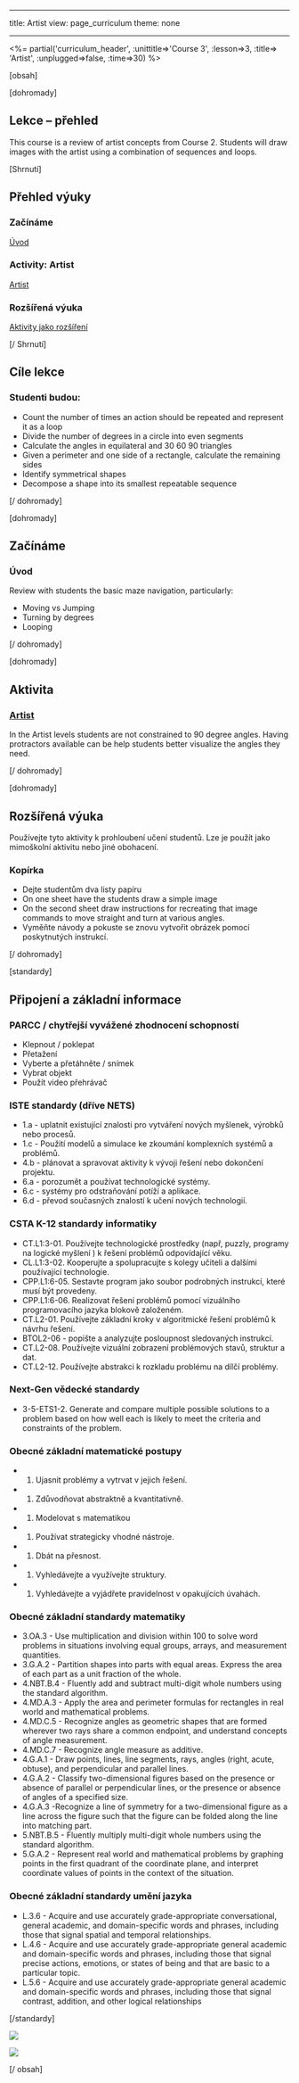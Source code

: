 * * *

title: Artist view: page_curriculum theme: none

* * *

<%= partial('curriculum_header', :unittitle=>'Course 3', :lesson=>3, :title=> 'Artist', :unplugged=>false, :time=>30) %>

[obsah]

[dohromady]

## Lekce – přehled

This course is a review of artist concepts from Course 2. Students will draw images with the artist using a combination of sequences and loops.

[Shrnutí]

## Přehled výuky

### **Začínáme**

[Úvod](#GetStarted)   


### **Activity: Artist**

[Artist](#Activity)

### **Rozšířená výuka**

[Aktivity jako rozšíření](#Extended)

[/ Shrnutí]

## Cíle lekce

### Studenti budou:

  * Count the number of times an action should be repeated and represent it as a loop
  * Divide the number of degrees in a circle into even segments
  * Calculate the angles in equilateral and 30 60 90 triangles
  * Given a perimeter and one side of a rectangle, calculate the remaining sides
  * Identify symmetrical shapes
  * Decompose a shape into its smallest repeatable sequence

[/ dohromady]

[dohromady]

## Začínáme

### <a name="GetStarted"></a> Úvod

Review with students the basic maze navigation, particularly:

  * Moving vs Jumping
  * Turning by degrees
  * Looping

[/ dohromady]

[dohromady]

## Aktivita

### <a name="Activity"></a> [Artist](http://learn.letron.vip/s/course3/stage/3/puzzle/1)

In the Artist levels students are not constrained to 90 degree angles. Having protractors available can be help students better visualize the angles they need.

[/ dohromady]

<!--(this is left in here as an example of how to include an image in Markdown)
![](binaryphoto.png) -->

[dohromady]

## Rozšířená výuka

<a name="Extended"></a>Používejte tyto aktivity k prohloubení učení studentů. Lze je použít jako mimoškolní aktivitu nebo jiné obohacení.

### Kopírka

  * Dejte studentům dva listy papíru
  * On one sheet have the students draw a simple image
  * On the second sheet draw instructions for recreating that image commands to move straight and turn at various angles.
  * Vyměňte návody a pokuste se znovu vytvořit obrázek pomocí poskytnutých instrukcí.

[/ dohromady]

[standardy]

## Připojení a základní informace

### PARCC / chytřejší vyvážené zhodnocení schopností

  * Klepnout / poklepat
  * Přetažení
  * Vyberte a přetáhněte / snímek
  * Vybrat objekt
  * Použít video přehrávač

### ISTE standardy (dříve NETS)

  * 1.a - uplatnit existující znalosti pro vytváření nových myšlenek, výrobků nebo procesů.
  * 1.c - Použití modelů a simulace ke zkoumání komplexních systémů a problémů.
  * 4.b - plánovat a spravovat aktivity k vývoji řešení nebo dokončení projektu.
  * 6.a - porozumět a používat technologické systémy.
  * 6.c - systémy pro odstraňování potíží a aplikace.
  * 6.d - převod současných znalostí k učení nových technologií. 

### CSTA K-12 standardy informatiky

  * CT.L1:3-01. Používejte technologické prostředky (např, puzzly, programy na logické myšlení ) k řešení problémů odpovídající věku.
  * CL.L1:3-02. Kooperujte a spolupracujte s kolegy učiteli a dalšími používající technologie.
  * CPP.L1:6-05. Sestavte program jako soubor podrobných instrukcí, které musí být provedeny.
  * CPP.L1:6-06. Realizovat řešení problémů pomocí vizuálního programovacího jazyka blokově založeném.
  * CT.L2-01. Používejte základní kroky v algoritmické řešení problémů k návrhu řešení.
  * BTOL2-06 - popište a analyzujte posloupnost sledovaných instrukcí.
  * CT.L2-08. Používejte vizuální zobrazení problémových stavů, struktur a dat.
  * CT.L2-12. Používejte abstrakci k rozkladu problému na dílčí problémy. 

### Next-Gen vědecké standardy

  * 3-5-ETS1-2. Generate and compare multiple possible solutions to a problem based on how well each is likely to meet the criteria and constraints of the problem.

### Obecné základní matematické postupy

  *   1. Ujasnit problémy a vytrvat v jejich řešení.
  *   1. Zdůvodňovat abstraktně a kvantitativně.
  *   1. Modelovat s matematikou
  *   1. Používat strategicky vhodné nástroje.
  *   1. Dbát na přesnost.
  *   1. Vyhledávejte a využívejte struktury.
  *   1. Vyhledávejte a vyjádřete pravidelnost v opakujících úvahách.

### Obecné základní standardy matematiky

  * 3.OA.3 - Use multiplication and division within 100 to solve word problems in situations involving equal groups, arrays, and measurement quantities.
  * 3.G.A.2 - Partition shapes into parts with equal areas. Express the area of each part as a unit fraction of the whole.
  * 4.NBT.B.4 - Fluently add and subtract multi-digit whole numbers using the standard algorithm.
  * 4.MD.A.3 - Apply the area and perimeter formulas for rectangles in real world and mathematical problems.
  * 4.MD.C.5 - Recognize angles as geometric shapes that are formed wherever two rays share a common endpoint, and understand concepts of angle measurement.
  * 4.MD.C.7 - Recognize angle measure as additive.
  * 4.G.A.1 - Draw points, lines, line segments, rays, angles (right, acute, obtuse), and perpendicular and parallel lines.
  * 4.G.A.2 - Classify two-dimensional figures based on the presence or absence of parallel or perpendicular lines, or the presence or absence of angles of a specified size.
  * 4.G.A.3 -Recognize a line of symmetry for a two-dimensional figure as a line across the figure such that the figure can be folded along the line into matching part.
  * 5.NBT.B.5 - Fluently multiply multi-digit whole numbers using the standard algorithm.
  * 5.G.A.2 - Represent real world and mathematical problems by graphing points in the first quadrant of the coordinate plane, and interpret coordinate values of points in the context of the situation.

### Obecné základní standardy umění jazyka

  * L.3.6 - Acquire and use accurately grade-appropriate conversational, general academic, and domain-specific words and phrases, including those that signal spatial and temporal relationships.
  * L.4.6 - Acquire and use accurately grade-appropriate general academic and domain-specific words and phrases, including those that signal precise actions, emotions, or states of being and that are basic to a particular topic.
  * L.5.6 - Acquire and use accurately grade-appropriate general academic and domain-specific words and phrases, including those that signal contrast, addition, and other logical relationships

[/standardy]

[<img src="http://www.thinkersmith.org/images/creativeCommons.png" border="0" />](http://creativecommons.org/)

[<img src="http://www.thinkersmith.org/images/thinker.png" border="0" />](http://thinkersmith.org/)  


[/ obsah]

<link rel="stylesheet" type="text/css" href="../docs/morestyle.css" />